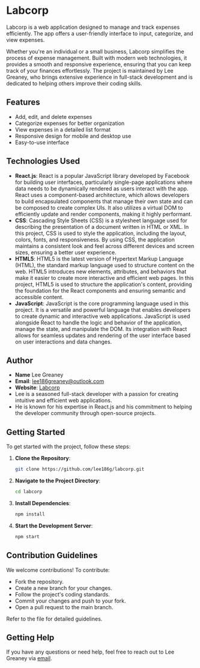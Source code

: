 # Labcorp
Labcorp is a web application designed to manage and track expenses efficiently.
The app offers a user-friendly interface to input, categorize, and view expenses.

Whether you're an individual or a small business, Labcorp simplifies the process of expense management. 
Built with modern web technologies, it provides a smooth and responsive experience, ensuring that you can keep track of your finances effortlessly. 
The project is maintained by Lee Greaney, who brings extensive experience in full-stack development and is dedicated to helping others improve their coding skills.

## Features
- Add, edit, and delete expenses
- Categorize expenses for better organization
- View expenses in a detailed list format
- Responsive design for mobile and desktop use
- Easy-to-use interface

## Technologies Used
- **React.js**: React is a popular JavaScript library developed by Facebook for building user interfaces, particularly single-page applications where data needs to be dynamically rendered as users interact with the app. React uses a component-based architecture, which allows developers to build encapsulated components that manage their own state and can be composed to create complex UIs. It also utilizes a virtual DOM to efficiently update and render components, making it highly performant.
- **CSS**: Cascading Style Sheets (CSS) is a stylesheet language used for describing the presentation of a document written in HTML or XML. In this project, CSS is used to style the application, including the layout, colors, fonts, and responsiveness. By using CSS, the application maintains a consistent look and feel across different devices and screen sizes, ensuring a better user experience.
- **HTML5**: HTML5 is the latest version of Hypertext Markup Language (HTML), the standard markup language used to structure content on the web. HTML5 introduces new elements, attributes, and behaviors that make it easier to create more interactive and efficient web pages. In this project, HTML5 is used to structure the application's content, providing the foundation for the React components and ensuring semantic and accessible content.
- **JavaScript**: JavaScript is the core programming language used in this project. It is a versatile and powerful language that enables developers to create dynamic and interactive web applications. JavaScript is used alongside React to handle the logic and behavior of the application, manage the state, and manipulate the DOM. Its integration with React allows for seamless updates and rendering of the user interface based on user interactions and data changes.
## Author
- **Name** Lee Greaney 
- **Email**: lee186greaney@outlook.com  
- **Website**: [Labcorp](https://www.my-labcorp.com) 
- Lee is a seasoned full-stack developer with a passion for creating intuitive and efficient web applications.
-  He is known for his expertise in React.js and his commitment to helping the developer community through open-source projects.

## Getting Started
To get started with the project, follow these steps:

1. **Clone the Repository**:
    ```bash
    git clone https://github.com/lee186g/labcorp.git
    ```
2. **Navigate to the Project Directory**:
    ```bash
    cd labcorp
    ```
3. **Install Dependencies**:
    ```bash
    npm install
    ```
4. **Start the Development Server**:
    ```bash
    npm start
    ```
    
## Contribution Guidelines
We welcome contributions! To contribute:

- Fork the repository.
- Create a new branch for your changes.
- Follow the project's coding standards.
- Commit your changes and push to your fork.
- Open a pull request to the main branch.

Refer to the file for detailed guidelines.

## Getting Help
If you have any questions or need help, feel free to reach out to Lee Greaney via [email](mailto:lee186greaney@outlook.com).

